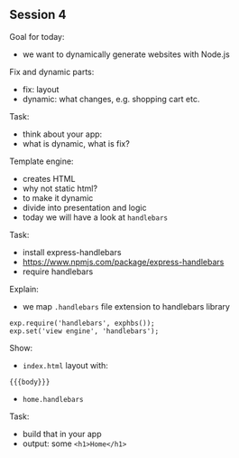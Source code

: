 ## Session 4

Goal for today:
- we want to dynamically generate websites with Node.js

Fix and dynamic parts:
- fix: layout
- dynamic: what changes, e.g. shopping cart etc.

Task:
- think about your app:
- what is dynamic, what is fix?

Template engine:
- creates HTML 
- why not static html?
- to make it dynamic
- divide into presentation and logic
- today we will have a look at `handlebars`

Task:
- install express-handlebars
- https://www.npmjs.com/package/express-handlebars
- require handlebars

Explain:
- we map `.handlebars` file extension to handlebars library
```
exp.require('handlebars', exphbs());
exp.set('view engine', 'handlebars');
```

Show: 
- `index.html` layout with:
```
{{{body}}}
```
- `home.handlebars`

Task:
- build that in your app
- output: some `<h1>Home</h1>`



